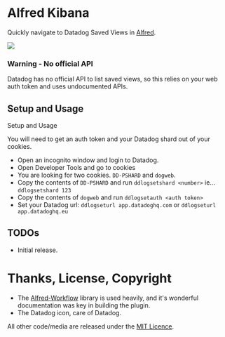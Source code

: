 # Alfred Kibana

Quickly navigate to Datadog Saved Views in [Alfred][alfred].

![][sample]

### Warning - No official API
Datadog has no official API to list saved views, so this relies on your web auth token
and uses undocumented APIs.

## Setup and Usage
Setup and Usage

You will need to get an auth token and your Datadog shard out of your cookies.
* Open an incognito window and login to Datadog.
* Open Developer Tools and go to cookies
* You are looking for two cookies. `DD-PSHARD` and `dogweb`.
* Copy the contents of `DD-PSHARD` and run `ddlogsetshard <number>` ie... `ddlogsetshard 123`
* Copy the contents of `dogweb` and run `ddlogsetauth <auth token>`
* Set your Datadog url: `ddlogseturl app.datadoghq.com` or `ddlogseturl app.datadoghq.eu`

## TODOs
* Initial release.

# Thanks, License, Copyright

- The [Alfred-Workflow][alfred-workflow] library is used heavily, and it's wonderful documentation was key in building the plugin.
- The Datadog icon, care of Datadog.

All other code/media are released under the [MIT Licence][license].

[alfred]: http://www.alfredapp.com/
[alfred-workflow]: http://www.deanishe.net/alfred-workflow/
[license]: src/LICENSE.txt
[sample]: https://raw.github.com/lukewaite/alfred-kibana/master/docs/sample.png